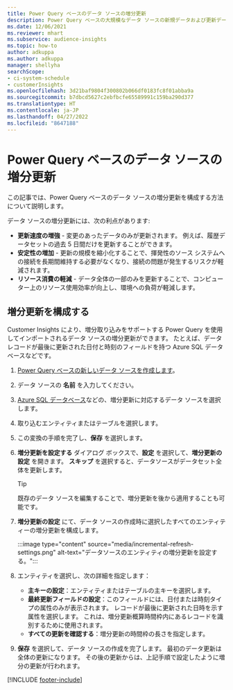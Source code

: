 ```yaml
---
title: Power Query ベースのデータ ソースの増分更新
description: Power Query ベースの大規模なデータ ソースの新規データおよび更新データを最新の情報に更新します。
ms.date: 12/06/2021
ms.reviewer: mhart
ms.subservice: audience-insights
ms.topic: how-to
author: adkuppa
ms.author: adkuppa
manager: shellyha
searchScope:
- ci-system-schedule
- customerInsights
ms.openlocfilehash: 3d21baf9804f300802b066df0183fc8f01abba9a
ms.sourcegitcommit: b7dbcd5627c2ebfbcfe65589991c159ba290d377
ms.translationtype: HT
ms.contentlocale: ja-JP
ms.lasthandoff: 04/27/2022
ms.locfileid: "8647188"
---
```

# <a name="incremental-refresh-for-data-sources-based-on-power-query"></a>Power Query ベースのデータ ソースの増分更新

この記事では、Power Query ベースのデータ ソースの増分更新を構成する方法について説明します。

データ ソースの増分更新には、次の利点があります:

- **更新速度の増強** - 変更のあったデータのみが更新されます。 例えば、履歴データセットの過去 5 日間だけを更新することができます。
- **安定性の増加** - 更新の規模を縮小化することで、揮発性のソース システムへの接続を長期間維持する必要がなくなり、接続の問題が発生するリスクが軽減されます。
- **リソース消費の軽減** - データ全体の一部のみを更新することで、コンピューター上のリソース使用効率が向上し、環境への負荷が軽減します。

## <a name="configure-incremental-refresh"></a>増分更新を構成する

Customer Insights により、増分取り込みをサポートする Power Query を使用してインポートされるデータ ソースの増分更新ができます。 たとえば、データ レコードが最後に更新された日付と時刻のフィールドを持つ Azure SQL データベースなどです。

1. [Power Query ベースの新しいデータ ソースを作成します](connect-power-query.md)。

1. データ ソースの **名前** を入力してください。

1. [Azure SQL データベース](/power-query/connectors/azuresqldatabase)などの、増分更新に対応するデータ ソースを選択します。

1. 取り込むエンティティまたはテーブルを選択します。

1. この変換の手順を完了し、**保存** を選択します。

1. **増分更新を設定する** ダイアログ ボックスで、**設定** を選択して、**増分更新の設定** を開きます。 **スキップ** を選択すると、データソースがデータセット全体を更新します。
   > [!TIP]
   > 既存のデータ ソースを編集することで、増分更新を後から適用することも可能です。

1. **増分更新の設定** にて、データ ソースの作成時に選択したすべてのエンティティーの増分更新を構成します。

   :::image type="content" source="media/incremental-refresh-settings.png" alt-text="データソースのエンティティの増分更新を設定する。":::

1. エンティティを選択し、次の詳細を指定します：

   - **主キーの設定**：エンティティまたはテーブルの主キーを選択します。
   - **最終更新フィールドの設定**：このフィールドには、日付または時刻タイプの属性のみが表示されます。 レコードが最後に更新された日時を示す属性を選択します。 これは、増分更新概算時間枠内にあるレコードを識別するために使用されます。
   - **すべての更新を確認する**：増分更新の時間枠の長さを指定します。

1. **保存** を選択して、データ ソースの作成を完了します。 最初のデータ更新は全体の更新になります。 その後の更新からは、上記手順で設定したように増分の更新が行われます。


[!INCLUDE [footer-include](includes/footer-banner.md)]
